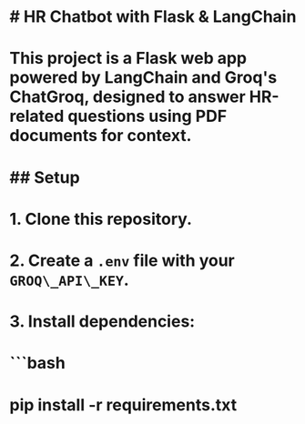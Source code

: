 # \# HR Chatbot with Flask \& LangChain

# 

# This project is a Flask web app powered by LangChain and Groq's ChatGroq, designed to answer HR-related questions using PDF documents for context.

# 

# \## Setup

# 

# 1\. Clone this repository.

# 2\. Create a `.env` file with your `GROQ\_API\_KEY`.

# 3\. Install dependencies:

# 

# ```bash

# pip install -r requirements.txt

# 

